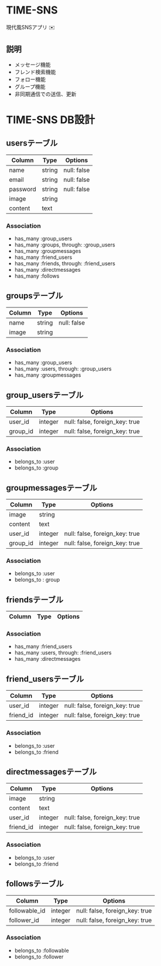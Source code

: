# TIME-SNS

現代風SNSアプリ :envelope:

## 説明

- メッセージ機能
- フレンド検索機能
- フォロー機能
- グループ機能
- 非同期通信での送信、更新

# TIME-SNS DB設計
## usersテーブル
Column|Type|Options|
|------|----|-------|
|name|string|null: false|
|email|string|null: false|
|password|string|null: false|
|image|string|
|content|text|
### Association
- has_many :group_users
- has_many :groups, through:  :group_users
- has_many :groupmessages
- has_many :friend_users
- has_many :friends, through: :friend_users
- has_many :directmessages
- has_many :follows

## groupsテーブル
|Column|Type|Options|
|------|----|-------|
|name|string|null: false|
|image|string|
### Association
- has_many :group_users
- has_many :users, through:  :group_users
- has_many :groupmessages

## group_usersテーブル
|Column|Type|Options|
|------|----|-------|
|user_id|integer|null: false, foreign_key: true|
|group_id|integer|null: false, foreign_key: true|
### Association
- belongs_to :user
- belongs_to :group

## groupmessagesテーブル
|Column|Type|Options|
|------|----|-------|
|image|string|
|content|text|
|user_id|integer|null: false, foreign_key: true|
|group_id|integer|null: false, foreign_key: true|
### Association
- belongs_to :user
- belongs_to : group

## friendsテーブル
|Column|Type|Options|
|------|----|-------|
### Association
- has_many :friend_users
- has_many :users, through:  :friend_users
- has_many :directmessages

## friend_usersテーブル
|Column|Type|Options|
|------|----|-------|
|user_id|integer|null: false, foreign_key: true|
|friend_id|integer|null: false, foreign_key: true|
### Association
- belongs_to :user
- belongs_to :friend

## directmessagesテーブル
|Column|Type|Options|
|------|----|-------|
|image|string|
|content|text|
|user_id|integer|null: false, foreign_key: true|
|friend_id|integer|null: false, foreign_key: true|
### Association
- belongs_to :user
- belongs_to :friend

## followsテーブル
|Column|Type|Options|
|------|----|-------|
|followable_id|integer|null: false, foreign_key: true|
|follower_id|integer|null: false, foreign_key: true|
### Association
- belongs_to :followable
- belongs_to :follower
